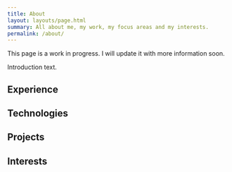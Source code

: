 ```yaml
---
title: About
layout: layouts/page.html
summary: All about me, my work, my focus areas and my interests.
permalink: /about/
---
```


<aside>This page is a work in progress. I will update it with more information soon.</aside>

Introduction text.

## Experience 

## Technologies 

## Projects 

## Interests